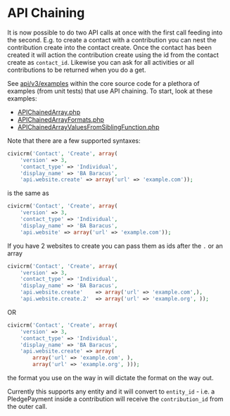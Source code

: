 API Chaining
============

It is now possible to do two API calls at once with the first call feeding into
the second. E.g. to create a contact with a contribution you can nest the
contribution create into the contact create. Once the contact has been created
it will action the contribution create using the id from the contact create as
`contact_id`. Likewise you can ask for all activities or all contributions to
be returned when you do a get.

See [api/v3/examples] within the core source code for a plethora of examples
(from unit tests) that use API chaining. To start, look at these examples:

-   [APIChainedArray.php]
-   [APIChainedArrayFormats.php]
-   [APIChainedArrayValuesFromSiblingFunction.php]

[api/v3/examples]: https://github.com/civicrm/civicrm-core/tree/master/api/v3/examples
[APIChainedArray.php]: https://github.com/civicrm/civicrm-core/blob/master/api/v3/examples/Contact/APIChainedArray.php
[APIChainedArrayFormats.php]: https://github.com/civicrm/civicrm-core/blob/master/api/v3/examples/Contact/APIChainedArrayFormats.php
[APIChainedArrayValuesFromSiblingFunction.php]: https://github.com/civicrm/civicrm-core/blob/master/api/v3/examples/Contact/APIChainedArrayValuesFromSiblingFunction.php


Note that there are a few supported syntaxes:

```php
civicrm('Contact', 'Create', array(
    'version' => 3,
    'contact_type' => 'Individual',
    'display_name' => 'BA Baracus',
    'api.website.create' => array('url' => 'example.com'));
```

is the same as

```php
civicrm('Contact', 'Create', array(
    'version' => 3,
    'contact_type' => 'Individual',
    'display_name' => 'BA Baracus',
    'api.website' => array('url' => 'example.com'));
```

If you have 2 websites to create you can pass them as ids after the `.`
or an array

```php
civicrm('Contact', 'Create', array(
    'version' => 3,
    'contact_type' => 'Individual',
    'display_name' => 'BA Baracus',
    'api.website.create'    => array('url' => 'example.com',),
    'api.website.create.2'  => array('url' => 'example.org', ));
```

OR

```php
civicrm('Contact', 'Create', array(
    'version' => 3, 
    'contact_type' => 'Individual', 
    'display_name' => 'BA Baracus', 
    'api.website.create' => array(
        array('url' => 'example.com', ), 
        array('url' => 'example.org', )));
```

the format you use on the way in will dictate the format on the way out.

Currently this supports any entity and it will convert to `entity_id` -
i.e. a PledgePayment inside a contribution will receive the `contribution_id`
from the outer call.
